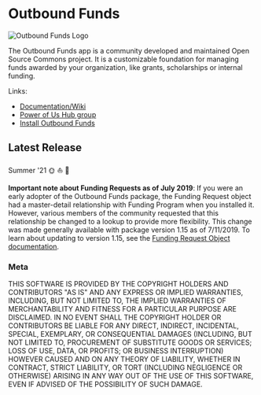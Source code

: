 # Outbound Funds

![Outbound Funds Logo](https://github.com/SalesforceFoundation/OutboundFundsModule/blob/master/images/Outbound%20Funds%20OSC%20Logo%20250x250.png)

The Outbound Funds app is a community developed and maintained Open Source Commons project. It is a customizable foundation for managing funds awarded by your organization, like grants, scholarships or internal funding.

Links:

-   [Documentation/Wiki](https://github.com/SalesforceFoundation/OutboundFundsModule/wiki)
-   [Power of Us Hub group](https://powerofus.force.com/s/group/0F980000000CvlMCAS/community-project-outbound-funds)
-   [Install Outbound Funds](https://install.salesforce.org/products/outbound-funds)

## Latest Release

Summer '21 🌞 ⛵ 🌊

**Important note about Funding Requests as of July 2019**:
If you were an early adopter of the Outbound Funds package, the Funding Request object had a master-detail relationship with Funding Program when you installed it. However, various members of the community requested that this relationship be changed to a lookup to provide more flexibility. This change was made generally available with package version 1.15 as of 7/11/2019. To learn about updating to version 1.15, see the [Funding Request Object documentation](https://github.com/SalesforceFoundation/OutboundFundsModule/wiki/Funding-Request-Object).

### Meta

THIS SOFTWARE IS PROVIDED BY THE COPYRIGHT HOLDERS AND CONTRIBUTORS "AS IS"
AND ANY EXPRESS OR IMPLIED WARRANTIES, INCLUDING, BUT NOT LIMITED TO, THE
IMPLIED WARRANTIES OF MERCHANTABILITY AND FITNESS FOR A PARTICULAR PURPOSE ARE
DISCLAIMED. IN NO EVENT SHALL THE COPYRIGHT HOLDER OR CONTRIBUTORS BE LIABLE
FOR ANY DIRECT, INDIRECT, INCIDENTAL, SPECIAL, EXEMPLARY, OR CONSEQUENTIAL
DAMAGES (INCLUDING, BUT NOT LIMITED TO, PROCUREMENT OF SUBSTITUTE GOODS OR
SERVICES; LOSS OF USE, DATA, OR PROFITS; OR BUSINESS INTERRUPTION) HOWEVER
CAUSED AND ON ANY THEORY OF LIABILITY, WHETHER IN CONTRACT, STRICT LIABILITY,
OR TORT (INCLUDING NEGLIGENCE OR OTHERWISE) ARISING IN ANY WAY OUT OF THE USE
OF THIS SOFTWARE, EVEN IF ADVISED OF THE POSSIBILITY OF SUCH DAMAGE.